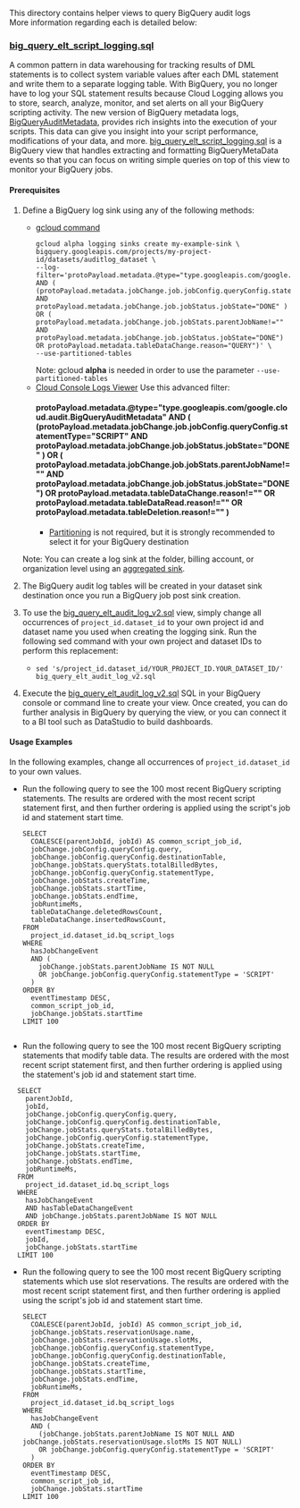 This directory contains helper views to query BigQuery audit logs \
More information regarding each is detailed below:


### [big_query_elt_script_logging.sql](/views/audit/big_query_elt_script_logging.sql)

A common pattern in data warehousing for tracking results of DML statements is to collect system variable values after each DML statement and write them to a separate logging table. With BigQuery, you no longer have to log your SQL statement results because Cloud Logging allows you to store, search, analyze, monitor, and set alerts on all your BigQuery scripting activity. The new version of BigQuery metadata logs, [BigQueryAuditMetadata](https://cloud.google.com/bigquery/docs/reference/auditlogs/rest/Shared.Types/BigQueryAuditMetadata), provides rich insights into the execution of your scripts. This data can give you insight into your script performance, modifications of your data, and more. [big_query_elt_script_logging.sql](/views/audit/big_query_elt_script_logging.sql) is a BigQuery view that handles extracting and formatting BigQueryMetaData events so that you can focus on writing simple queries on top of this view to monitor your BigQuery jobs.

#### Prerequisites

1.  Define a BigQuery log sink using any of the following methods:
    *   [gcloud command](https://cloud.google.com/bigquery/docs/reference/auditlogs#defining_a_bigquery_log_sink_using_gcloud)
        ```
        gcloud alpha logging sinks create my-example-sink \ 
        bigquery.googleapis.com/projects/my-project-id/datasets/auditlog_dataset \
        --log-filter='protoPayload.metadata.@type="type.googleapis.com/google.cloud.audit.BigQueryAuditMetadata" AND ( (protoPayload.metadata.jobChange.job.jobConfig.queryConfig.statementType="SCRIPT" AND protoPayload.metadata.jobChange.job.jobStatus.jobState="DONE" ) OR ( protoPayload.metadata.jobChange.job.jobStats.parentJobName!="" AND protoPayload.metadata.jobChange.job.jobStatus.jobState="DONE") OR protoPayload.metadata.tableDataChange.reason="QUERY")' \ 
        --use-partitioned-tables
        ``` 
        Note: gcloud **alpha** is needed in order to use the parameter `--use-partitioned-tables` 
    *   [Cloud Console Logs Viewer](https://cloud.google.com/logging/docs/export/configure_export_v2#dest-create)
        Use this advanced filter:
        #### protoPayload.metadata.@type="type.googleapis.com/google.cloud.audit.BigQueryAuditMetadata" AND ( (protoPayload.metadata.jobChange.job.jobConfig.queryConfig.statementType="SCRIPT" AND protoPayload.metadata.jobChange.job.jobStatus.jobState="DONE" ) OR ( protoPayload.metadata.jobChange.job.jobStats.parentJobName!="" AND protoPayload.metadata.jobChange.job.jobStatus.jobState="DONE") OR protoPayload.metadata.tableDataChange.reason!="" OR protoPayload.metadata.tableDataRead.reason!=""  OR protoPayload.metadata.tableDeletion.reason!="" )
        *   [Partitioning](https://cloud.google.com/logging/docs/export/bigquery#partition-tables)
            is not required, but it is strongly recommended to select it for your BigQuery destination
            
    Note: You can create a log sink at the folder, billing account, or organization level using an 
    [aggregated sink](https://cloud.google.com/logging/docs/export/aggregated_sinks#creating_an_aggregated_sink).
1.  The BigQuery audit log tables will be created in your dataset sink destination once you run a BigQuery job post sink creation.
1.  To use the [big_query_elt_audit_log_v2.sql](/views/audit/big_query_elt_audit_log_v2.sql) view, simply change
    all occurrences of `project_id.dataset_id` to your own project id and dataset name you used when creating the logging sink. 
    Run the following sed command with your own project and dataset IDs to perform this replacement:
    *   `sed
        's/project_id.dataset_id/YOUR_PROJECT_ID.YOUR_DATASET_ID/'
        big_query_elt_audit_log_v2.sql`
1.  Execute the [big_query_elt_audit_log_v2.sql](/views/audit/big_query_elt_audit_log_v2.sql) SQL in your BigQuery console or command line to
    create your view. Once created, you can do further analysis in BigQuery by querying the view, or
    you can connect it to a BI tool such as DataStudio to build dashboards.
    
#### Usage Examples
In the following examples, change all occurrences of `project_id.dataset_id` to your own values. 

* Run the following query to see the 100 most recent BigQuery scripting statements. The results are ordered with the most recent script statement first, and then further ordering is applied using the script's job id and statement start time.
  
  
  ```  
  SELECT 
    COALESCE(parentJobId, jobId) AS common_script_job_id,
    jobChange.jobConfig.queryConfig.query,
    jobChange.jobConfig.queryConfig.destinationTable,
    jobChange.jobStats.queryStats.totalBilledBytes,
    jobChange.jobConfig.queryConfig.statementType,
    jobChange.jobStats.createTime,
    jobChange.jobStats.startTime,
    jobChange.jobStats.endTime,
    jobRuntimeMs,
    tableDataChange.deletedRowsCount,
    tableDataChange.insertedRowsCount,
  FROM
    project_id.dataset_id.bq_script_logs 
  WHERE 
    hasJobChangeEvent
    AND (
      jobChange.jobStats.parentJobName IS NOT NULL
      OR jobChange.jobConfig.queryConfig.statementType = 'SCRIPT'
    )
  ORDER BY 
    eventTimestamp DESC,
    common_script_job_id,
    jobChange.jobStats.startTime
  LIMIT 100
   
  ```

* Run the following query to see the 100 most recent BigQuery scripting statements that modify table data. The results are ordered with the most recent script statement first, and then further ordering is applied using the statement's job id and statement start time. 

```  
  SELECT 
    parentJobId,
    jobId,
    jobChange.jobConfig.queryConfig.query,
    jobChange.jobConfig.queryConfig.destinationTable,
    jobChange.jobStats.queryStats.totalBilledBytes,
    jobChange.jobConfig.queryConfig.statementType,
    jobChange.jobStats.createTime,
    jobChange.jobStats.startTime,
    jobChange.jobStats.endTime,
    jobRuntimeMs,
  FROM
    project_id.dataset_id.bq_script_logs 
  WHERE 
    hasJobChangeEvent
    AND hasTableDataChangeEvent 
    AND jobChange.jobStats.parentJobName IS NOT NULL
  ORDER BY 
    eventTimestamp DESC,
    jobId,
    jobChange.jobStats.startTime
  LIMIT 100
  ```

* Run the following query to see the 100 most recent BigQuery scripting statements which use slot reservations. The results are ordered with the most recent script statement first, and then further ordering is applied using the script's job id and statement start time.

  ```
  SELECT 
    COALESCE(parentJobId, jobId) AS common_script_job_id,
    jobChange.jobStats.reservationUsage.name,
    jobChange.jobStats.reservationUsage.slotMs,
    jobChange.jobConfig.queryConfig.statementType,
    jobChange.jobConfig.queryConfig.destinationTable,
    jobChange.jobStats.createTime,
    jobChange.jobStats.startTime,
    jobChange.jobStats.endTime,
    jobRuntimeMs,
  FROM 
    project_id.dataset_id.bq_script_logs 
  WHERE 
    hasJobChangeEvent 
    AND (
      (jobChange.jobStats.parentJobName IS NOT NULL AND jobChange.jobStats.reservationUsage.slotMs IS NOT NULL) 
      OR jobChange.jobConfig.queryConfig.statementType = 'SCRIPT' 
    )
  ORDER BY 
    eventTimestamp DESC,
    common_script_job_id,
    jobChange.jobStats.startTime
  LIMIT 100
  ```
  
